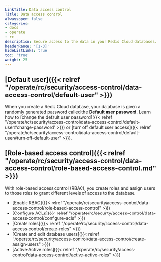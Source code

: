 ```yaml
---
LinkTitle: Data access control
Title: Data access control
alwaysopen: false
categories:
- docs
- operate
- rc
description: Secure access to the data in your Redis Cloud databases.
headerRange: '[1-3]'
hideListLinks: true
toc: 'true'
weight: 25
---
```


## [Default user]({{< relref "/operate/rc/security/access-control/data-access-control/default-user" >}})

When you create a Redis Cloud database, your database is given a randomly generated password called the **Default user password**. Learn how to [change the default user password]({{< relref "/operate/rc/security/access-control/data-access-control/default-user#change-password" >}}) or [turn off default user access]({{< relref "/operate/rc/security/access-control/data-access-control/default-user#turn-off-default-user" >}}).

## [Role-based access control]({{< relref "/operate/rc/security/access-control/data-access-control/role-based-access-control.md" >}})

With role-based access control (RBAC), you create roles and assign users to those roles to grant different levels of access to the database.

- [Enable RBAC]({{< relref "/operate/rc/security/access-control/data-access-control/role-based-access-control" >}})
- [Configure ACLs]({{< relref "/operate/rc/security/access-control/data-access-control/configure-acls" >}})
- [Create roles]({{< relref "/operate/rc/security/access-control/data-access-control/create-roles" >}})
- [Create and edit database users]({{< relref "/operate/rc/security/access-control/data-access-control/create-assign-users" >}})
- [Active-Active roles]({{< relref "/operate/rc/security/access-control/data-access-control/active-active-roles" >}})